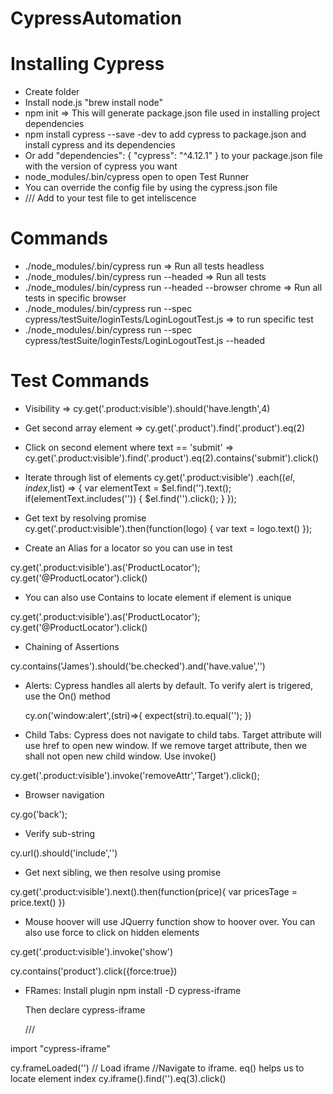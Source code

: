 # CypressAutomation

# Installing Cypress 

* Create folder
* Install node.js  "brew install node"
* npm init => This will generate package.json file used in installing project dependencies
* npm install cypress --save -dev to add cypress to package.json and install cypress and its dependencies
* Or add "dependencies": {
    "cypress": "^4.12.1"
  } to your package.json file with the version of cypress you want
* node_modules/.bin/cypress open to open Test Runner
* You can override the config file by using the cypress.json file
* /// <reference types="Cypress" /> Add to your test file to get inteliscence 


# Commands

* ./node_modules/.bin/cypress run => Run all tests headless
* ./node_modules/.bin/cypress run --headed => Run all tests 
* ./node_modules/.bin/cypress run --headed --browser chrome => Run all tests in specific browser
* ./node_modules/.bin/cypress run --spec cypress/testSuite/loginTests/LoginLogoutTest.js => to run specific test
* ./node_modules/.bin/cypress run --spec cypress/testSuite/loginTests/LoginLogoutTest.js --headed

# Test Commands

* Visibility => cy.get('.product:visible').should('have.length',4)
* Get second array element => cy.get('.product').find('.product').eq(2)
* Click on second element where text == 'submit' => cy.get('.product:visible').find('.product').eq(2).contains('submit').click()
* Iterate through list of elements
    cy.get('.product:visible')
            .each(($el,index,$list) => {
                var elementText = $el.find('').text();
                if(elementText.includes(''))
                {
                    $el.find('').click();
                }
            });

* Get text by resolving promise
    cy.get('.product:visible').then(function(logo)
            {
            var text = logo.text()
            });

* Create an Alias for a locator so you can use in test

 cy.get('.product:visible').as('ProductLocator');
 cy.get('@ProductLocator').click()

 * You can also use Contains to locate element if element is unique

  cy.get('.product:visible').as('ProductLocator');
  cy.get('@ProductLocator').click()

* Chaining of Assertions 

cy.contains('James').should('be.checked').and('have.value','')

* Alerts: Cypress handles all alerts by default. To verify alert is trigered, use the On() method

  cy.on('window:alert',(stri)=>{
           expect(stri).to.equal('');
        })

* Child Tabs: Cypress does not navigate to child tabs. Target attribute will use href to open new window. If we remove target attribute, then we shall not open new child window. Use invoke()

 cy.get('.product:visible').invoke('removeAttr','Target').click();

* Browser navigation

cy.go('back');

* Verify sub-string

cy.url().should('include','')

* Get next sibling, we then resolve using promise

 cy.get('.product:visible').next().then(function(price){
           var pricesTage = price.text()
        })


* Mouse hoover will use JQuerry function show to hoover over. You can also use force to click on hidden elements

cy.get('.product:visible').invoke('show')

 cy.contains('product').click({force:true})

* FRames: Install plugin
  npm install -D cypress-iframe

  Then declare  cypress-iframe

  /// <reference types="cypress-iframe" />

import "cypress-iframe"

 cy.frameLoaded('') // Load iframe
 //Navigate to iframe. eq() helps us to locate element index
 cy.iframe().find('').eq(3).click()


 